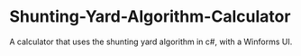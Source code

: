 # Shunting-Yard-Algorithm-Calculator
A calculator that uses the shunting yard algorithm in c#, with a Winforms UI.
